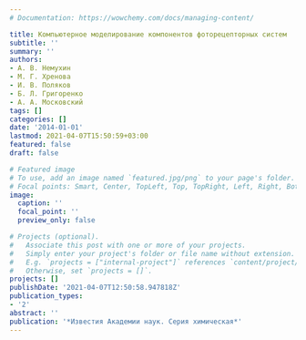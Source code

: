 ```yaml
---
# Documentation: https://wowchemy.com/docs/managing-content/

title: Компьютерное моделирование компонентов фоторецепторных систем
subtitle: ''
summary: ''
authors:
- А. В. Немухин
- М. Г. Хренова
- И. В. Поляков
- Б. Л. Григоренко
- А. А. Московский
tags: []
categories: []
date: '2014-01-01'
lastmod: 2021-04-07T15:50:59+03:00
featured: false
draft: false

# Featured image
# To use, add an image named `featured.jpg/png` to your page's folder.
# Focal points: Smart, Center, TopLeft, Top, TopRight, Left, Right, BottomLeft, Bottom, BottomRight.
image:
  caption: ''
  focal_point: ''
  preview_only: false

# Projects (optional).
#   Associate this post with one or more of your projects.
#   Simply enter your project's folder or file name without extension.
#   E.g. `projects = ["internal-project"]` references `content/project/deep-learning/index.md`.
#   Otherwise, set `projects = []`.
projects: []
publishDate: '2021-04-07T12:50:58.947818Z'
publication_types:
- '2'
abstract: ''
publication: '*Известия Академии наук. Серия химическая*'
---
```

